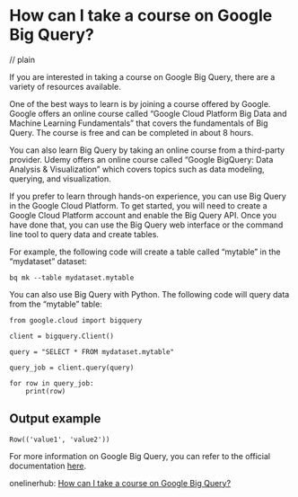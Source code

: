 # How can I take a course on Google Big Query?
// plain

If you are interested in taking a course on Google Big Query, there are a variety of resources available.

One of the best ways to learn is by joining a course offered by Google. Google offers an online course called “Google Cloud Platform Big Data and Machine Learning Fundamentals” that covers the fundamentals of Big Query. The course is free and can be completed in about 8 hours.

You can also learn Big Query by taking an online course from a third-party provider. Udemy offers an online course called “Google BigQuery: Data Analysis & Visualization” which covers topics such as data modeling, querying, and visualization.

If you prefer to learn through hands-on experience, you can use Big Query in the Google Cloud Platform. To get started, you will need to create a Google Cloud Platform account and enable the Big Query API. Once you have done that, you can use the Big Query web interface or the command line tool to query data and create tables.

For example, the following code will create a table called “mytable” in the “mydataset” dataset:

```
bq mk --table mydataset.mytable
```

You can also use Big Query with Python. The following code will query data from the “mytable” table:

```
from google.cloud import bigquery

client = bigquery.Client()

query = "SELECT * FROM mydataset.mytable"

query_job = client.query(query)

for row in query_job:
    print(row)
```

## Output example


```
Row(('value1', 'value2'))
```

For more information on Google Big Query, you can refer to the official documentation [here](https://cloud.google.com/bigquery/docs/).

onelinerhub: [How can I take a course on Google Big Query?](https://onelinerhub.com/google-big-query/how-can-i-take-a-course-on-google-big-query)